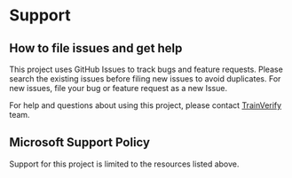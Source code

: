 # Support

## How to file issues and get help  

This project uses GitHub Issues to track bugs and feature requests. Please search the existing 
issues before filing new issues to avoid duplicates.  For new issues, file your bug or 
feature request as a new Issue.

For help and questions about using this project, please contact [TrainVerify](mailto:trainverify@service.microsoft.com) team.

## Microsoft Support Policy  

Support for this project is limited to the resources listed above.
